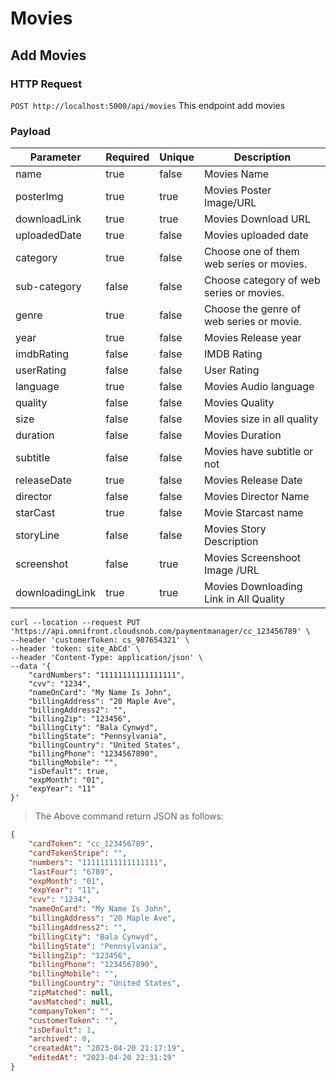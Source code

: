 # Movies
## Add Movies
### HTTP Request
`POST http://localhost:5000/api/movies`
This endpoint add movies
### Payload

|Parameter |Required | Unique | Description |
|----------|---------|--------|-------------|
|name      |true     |false   |Movies Name  |
|posterImg |true     |true    |Movies Poster Image/URL |
|downloadLink|true   |true    |Movies Download URL  |
|uploadedDate|true  |false |Movies uploaded date|
|category|true|false|Choose one of them web series or movies. |
|sub-category|false|false|Choose category of web series or movies.|
|genre|true|false|Choose the genre of web series or movie.|
|year|true|false|Movies Release year|
|imdbRating|false|false|IMDB Rating|
|userRating|false|false|User Rating|
|language|true|false|Movies Audio language|
|quality|false|false|Movies Quality|
|size|false|false|Movies size in all quality|
|duration|false|false|Movies Duration|
|subtitle|false|false|Movies have subtitle or not|
|releaseDate|true|false|Movies Release Date|
|director|false|false|Movies Director Name|
|starCast|true|false|Movie Starcast name|
|storyLine|false|false|Movies Story Description|
|screenshot|false|true|Movies Screenshoot Image /URL|
|downloadingLink|true|true|Movies Downloading Link in All Quality|

```shell
curl --location --request PUT 'https://api.omnifront.cloudsnob.com/paymentmanager/cc_123456789' \
--header 'customerToken: cs_987654321' \
--header 'token: site_AbCd' \
--header 'Content-Type: application/json' \
--data '{
    "cardNumbers": "11111111111111111",
    "cvv": "1234",
    "nameOnCard": "My Name Is John",
    "billingAddress": "20 Maple Ave",
    "billingAddress2": "",
    "billingZip": "123456",
    "billingCity": "Bala Cynwyd",
    "billingState": "Pennsylvania",
    "billingCountry": "United States",
    "billingPhone": "1234567890",
    "billingMobile": "",
    "isDefault": true,
    "expMonth": "01",
    "expYear": "11"
}'
```

> The Above command return JSON as follows:
```json
{
    "cardToken": "cc_123456789",
    "cardTokenStripe": "",
    "numbers": "11111111111111111",
    "lastFour": "6789",
    "expMonth": "01",
    "expYear": "11",
    "cvv": "1234",
    "nameOnCard": "My Name Is John",
    "billingAddress": "20 Maple Ave",
    "billingAddress2": "",
    "billingCity": "Bala Cynwyd",
    "billingState": "Pennsylvania",
    "billingZip": "123456",
    "billingPhone": "1234567890",
    "billingMobile": "",
    "billingCountry": "United States",
    "zipMatched": null,
    "avsMatched": null,
    "companyToken": "",
    "customerToken": "",
    "isDefault": 1,
    "archived": 0,
    "createdAt": "2023-04-20 21:17:19",
    "editedAt": "2023-04-20 22:31:19"
}
```




